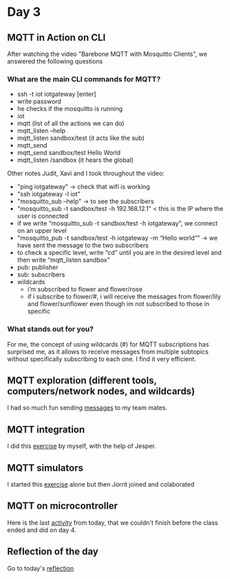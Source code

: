 # Day 3
## MQTT in Action on CLI
After watching the video "Barebone MQTT with Mosquitto Clients", we answered the following questions
### What are the main CLI commands for MQTT?
  * ssh -t iot iotgateway [enter]
  * write password 
  * he checks if the mosquitto is running
  * iot
  * mqtt (list of all the actions we can do)
  * mqtt_listen –help 
  * mqtt_listen sandbox/test  (it acts like the sub)
  * mqtt_send
  * mqtt_send sandbox/test Hello World
  * mqtt_listen /sandbox (it hears the global)

Other notes Judit, Xavi and I took throughout the video:
  * "ping iotgateway" → check that wifi is working
  * "ssh iotgateway -l iot"
  * "mosquitto_sub –help" → to see the subscribers
  * "mosquitto_sub -t sandbox/test -h 192.168.12.1" < this is the IP where the user is connected
  * if we write “mosquitto_sub -t sandbox/test -h iotgateway", we connect on an upper level
  * "mosquitto_pub -t sandbox/test -h iotgateway -m “Hello world”" → we have sent the message to the two subscribers
  * to check a specific level, write “cd” until you are in the desired level and then write “mqtt_listen sandbox”
  * pub: publisher
  * sub: subscribers
  * wildcards
      * i’m subscribed to flower and flower/rose
      * if i subscribe to flower/#, i will receive the messages from flower/lily and flower/sunflower even though im not subscribed to those in specific

### What stands out for you?
For me, the concept of using wildcards (#) for MQTT subscriptions has surprised me, as it allows to receive messages from multiple subtopics without specifically subscribing to each one. I find it very efficient.

## MQTT exploration (different tools, computers/network nodes, and wildcards)
I had so much fun sending [messages](/TeamThree/Ulrichs%20Lab%20Tasks.md#4a-mqtt-basics) to my team mates.

## MQTT integration
I did this [exercise](/TeamThree/Ulrichs%20Lab%20Tasks.md#4b-mqtt-integration) by myself, with the help of Jesper.

## MQTT simulators
I started this [exercise](/TeamThree/Ulrichs%20Lab%20Tasks.md#4c-mqtt-simulators) alone but then Jorrit joined and colaborated

## MQTT on microcontroller
Here is the last [activity](/TeamThree/Ulrichs%20Lab%20Tasks.md#4d-mqtt-on-microcontroller) from today, that we couldn't finish before the class ended and did on day 4.
## Reflection of the day
Go to today's [reflection](/Cristina/reflections/reflection03/README.md)
